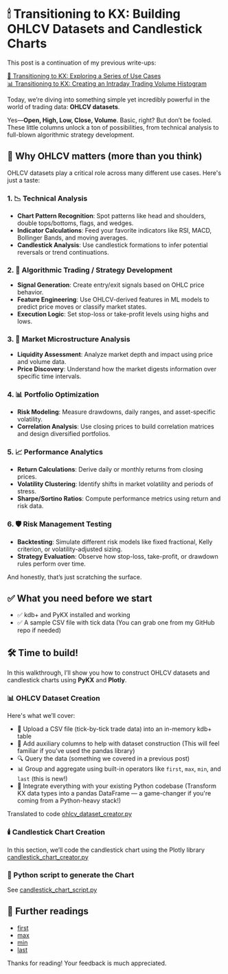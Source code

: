 # 🕯 Transitioning to KX: Building OHLCV Datasets and Candlestick Charts ️

This post is a continuation of my previous write-ups: 

[🚀 Transitioning to KX: Exploring a Series of Use Cases](https://www.linkedin.com/pulse/transitioning-kx-products-exploring-series-use-cases-fabio-gaiera-rfi2f)  
[📊 Transitioning to KX: Creating an Intraday Trading Volume Histogram](https://www.linkedin.com/pulse/transitioning-kx-products-creating-intraday-trading-volume-gaiera-c1lxf)  

Today, we’re diving into something simple yet incredibly powerful in the world of trading data: **OHLCV datasets**.

Yes—**Open, High, Low, Close, Volume**. Basic, right? But don’t be fooled. These little columns unlock a ton of
possibilities, from technical analysis to full-blown algorithmic strategy development.

## 🧩 Why OHLCV matters (more than you think)

OHLCV datasets play a critical role across many different use cases. Here's just a taste:

### 1. 📉 Technical Analysis

- **Chart Pattern Recognition**: Spot patterns like head and shoulders, double tops/bottoms, flags, and wedges.
- **Indicator Calculations**: Feed your favorite indicators like RSI, MACD, Bollinger Bands, and moving averages.
- **Candlestick Analysis**: Use candlestick formations to infer potential reversals or trend continuations.

### 2. 🤖 Algorithmic Trading / Strategy Development

- **Signal Generation**: Create entry/exit signals based on OHLC price behavior.
- **Feature Engineering**: Use OHLCV-derived features in ML models to predict price moves or classify market states.
- **Execution Logic**: Set stop-loss or take-profit levels using highs and lows.

### 3. 🔬 Market Microstructure Analysis

- **Liquidity Assessment**: Analyze market depth and impact using price and volume data.
- **Price Discovery**: Understand how the market digests information over specific time intervals.

### 4. 📊 Portfolio Optimization

- **Risk Modeling**: Measure drawdowns, daily ranges, and asset-specific volatility.
- **Correlation Analysis**: Use closing prices to build correlation matrices and design diversified portfolios.

### 5. 📈 Performance Analytics

- **Return Calculations**: Derive daily or monthly returns from closing prices.
- **Volatility Clustering**: Identify shifts in market volatility and periods of stress.
- **Sharpe/Sortino Ratios**: Compute performance metrics using return and risk data.

### 6. 🛡️ Risk Management Testing

- **Backtesting**: Simulate different risk models like fixed fractional, Kelly criterion, or volatility-adjusted sizing.
- **Strategy Evaluation**: Observe how stop-loss, take-profit, or drawdown rules perform over time.

And honestly, that’s just scratching the surface.

## ✅ What you need before we start

- ✅ kdb+ and PyKX installed and working
- ✅ A sample CSV file with tick data (You can grab one from my GitHub repo if needed)

## 🛠️ Time to build!

In this walkthrough, I’ll show you how to construct OHLCV datasets and candlestick charts using **PyKX** and **Plotly**.

### 📊 OHLCV Dataset Creation

Here's what we’ll cover:

- 📂 Upload a CSV file (tick-by-tick trade data) into an in-memory kdb+ table
- 🧱 Add auxiliary columns to help with dataset construction (This will feel familiar if you’ve used the pandas library)
- 🔍 Query the data (something we covered in a previous post)
- 📊 Group and aggregate using built-in operators like `first`, `max`, `min`, and `last` (this is new!)
- 🧬 Integrate everything with your existing Python codebase (Transform KX data types into a pandas DataFrame — a
  game-changer if you're coming from a Python-heavy stack!)

Translated to code [ohlcv_dataset_creator.py](https://github.com/fabiogaiera/transitioning-to-kx/blob/master/candlestick_chart/ohlcv_dataset_creator.py)


### 🕯️ Candlestick Chart Creation

In this section, we’ll code the candlestick chart using the Plotly library [candlestick_chart_creator.py](https://github.com/fabiogaiera/transitioning-to-kx/blob/master/candlestick_chart/candlestick_chart_creator.py)

### 🐍 Python script to generate the Chart

See [candlestick_chart_script.py](https://github.com/fabiogaiera/transitioning-to-kx/blob/master/candlestick_chart/candlestick_chart_script.py)

## 📖 Further readings

- [first](https://code.kx.com/pykx/3.1/api/pykx-execution/q.html#first)
- [max](https://code.kx.com/pykx/3.1/api/pykx-execution/q.html#max)
- [min](https://code.kx.com/pykx/3.1/api/pykx-execution/q.html#min)
- [last](https://code.kx.com/pykx/3.1/api/pykx-execution/q.html#last)

Thanks for reading! Your feedback is much appreciated.